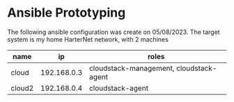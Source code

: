 # Ansible Prototyping 

The following ansible configuration was create on 05/08/2023.  The target
system is my home HarterNet network, with 2 machines

| name   | ip          | roles                                   |
|--------|-------------|-----------------------------------------|
| cloud  | 192.168.0.3 | cloudstack-management, cloudstack-agent |
| cloud2 | 192.168.0.4 | cloudstack-agent                        |


